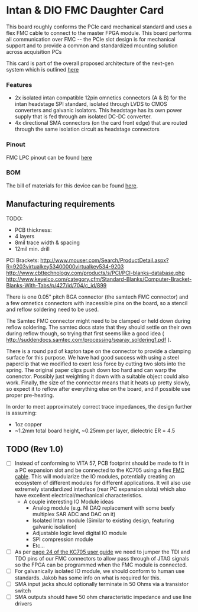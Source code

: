 # Intan & DIO FMC Daughter Card

This board roughly conforms the PCIe card mechanical standard and uses a flex
FMC cable to connect to the master FPGA module. This board performs all
communication over FMC -- the PCIe slot design is for mechanical support and to
provide a common and standardized mounting solution across acquisition PCs

This card is part of the overall proposed architecture of the next-gen system
which is outlined
[here](https://open-ephys.atlassian.net/wiki/display/OEW/PCIe+acquisition+board)

### Features
- 2x isolated intan compatible 12pin omnetics connectors (A & B) for the intan headstage SPI standard, isolated through LVDS to CMOS converters and galvanic isolators. This headstage has its own power supply that is fed through am isolated DC-DC converter.
- 4x directional SMA connectors (on the card front edge) that are routed through the same isolation circuit as headstage connectors

### Pinout
FMC LPC pinout can be found [here](https://docs.google.com/spreadsheets/d/18WfmbLGt8bGUUdksKp6AKA_wMX2SJ3Tndin-nnEgUCs/edit#gid=584734392)

### BOM
The bill of materials for this device can be found
[here](https://docs.google.com/spreadsheets/d/18WfmbLGt8bGUUdksKp6AKA_wMX2SJ3Tndin-nnEgUCs/edit?usp=sharing).

## Manufacturing requirements

TODO:
- PCB thickness:
- 4 layers
- 8mil trace width & spacing
- 12mil min. drill

PCI Brackets:
http://www.mouser.com/Search/ProductDetail.aspx?R=9203virtualkey53400000virtualkey534-9203
http://www.cbttechnology.com/products/s/PCI/PCI-blanks-database.php
http://www.keyelco.com/category.cfm/Standard-Blanks/Computer-Bracket-Blanks-With-Tabs/p/427/id/704/c_id/899

There is one 0.05" pitch BGA connector (the samtech FMC connector) and a few omnetics connectors with inacessible pins on the board, so a stencil and reflow soldering need to be used.

The Samtec FMC connector might need to be clamped or held down during reflow soldering. The samtec docs state that they should settle on their own during reflow though, so trying that first seems like a good idea (  http://suddendocs.samtec.com/processing/searay_soldering1.pdf ).

There is a round pad of kapton tape on the connector to provide a clamping surface for this purpose. We have had good success with using a steel paperclip that we modified to exert less force by cutting two slots into the spring. The original paper clips push down too hard and can warp the conenctor. Possibly just weighting it down with a suitable object could also work. Finally, the size of the connector means that it heats up pretty slowly, so expect it to reflow after everything else on the board, and if possible use proper pre-heating.

In order to meet approximately correct trace impedances, the design further is assuming:
 - 1oz copper
 - ~1.2mm total board height, ~0.25mm per layer, dielectric ER = 4.5

## TODO (Rev 1.0)
- [ ] Instead of conforming to VITA 57, PCB footprint should be made to fit in
  a PC expansion slot and be connected to the KC705 using a flex [FMC
  cable](http://suddendocs.samtec.com/prints/hdr-169472-xx-mkt.pdf). This will
  modularize the IO modules, potentially creating an ecosystem of different
  modules for different applications. It will also use extremely standardized
  interface (rear PC expansion slots) which also have excellent
  electrical/mechanical characteristics.
    - A couple interesting IO Module ideas
        - Analog module (e.g. NI DAQ replacement with some beefy multiplex SAR
          ADC and DAC on it)
        - Isolated Intan module (Similar to existing design, featuring galvanic
          isolation)
        - Adjustable logic level digital IO module
        - SPI compression module
        - Etc...
- [ ] As per [page 24 of the KC705 user
  guide](http://www.xilinx.com/support/documentation/boards_and_kits/kc705/ug810_KC705_Eval_Bd.pdf)
  we need to jumper the TDI and TDO pins of our FMC connectors to allow pass
  through of JTAG signals so the FPGA can be programmed when the FMC module is
  connected.
- [ ] For galvanically isolated IO module, we should conform to human use
  standards. Jakob has some info on what is required for this.
- [ ] SMA input jacks should optionally terminate in 50 Ohms via a transistor switch
- [ ] SMA outputs should have 50 ohm characteristic impedance and use line drivers
